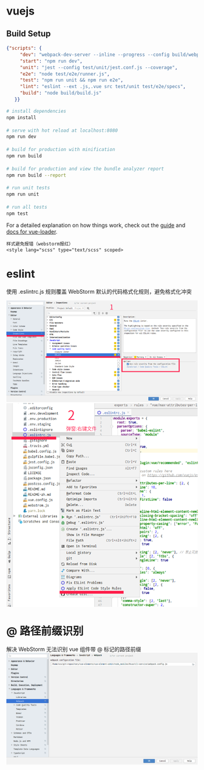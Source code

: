 # vuejs

## Build Setup
```json
{"scripts": {
     "dev": "webpack-dev-server --inline --progress --config build/webpack.dev.conf.js",
     "start": "npm run dev",
     "unit": "jest --config test/unit/jest.conf.js --coverage",
     "e2e": "node test/e2e/runner.js",
     "test": "npm run unit && npm run e2e",
     "lint": "eslint --ext .js,.vue src test/unit test/e2e/specs",
     "build": "node build/build.js"
   }}
```

``` bash
# install dependencies
npm install

# serve with hot reload at localhost:8080
npm run dev

# build for production with minification
npm run build

# build for production and view the bundle analyzer report
npm run build --report

# run unit tests
npm run unit

# run all tests
npm test
```

For a detailed explanation on how things work, check out the [guide](http://vuejs-templates.github.io/webpack/) and [docs for vue-loader](http://vuejs.github.io/vue-loader).

```
样式避免报错（webstorm报红）
<style lang="scss" type="text/scss" scoped>
```

# eslint 
使用 .eslintrc.js 规则覆盖 WebStorm 默认的代码格式化规则，避免格式化冲突  

![idea 设置](doc/imgs/eslint-1.png)
![应用 eslint 规则](doc/imgs/eslint-2.png)

# @ 路径前缀识别 
解决 WebStorm 无法识别 vue 组件带 @ 标记的路径前缀
![路径前缀识别](doc/imgs/vue-path.png)
